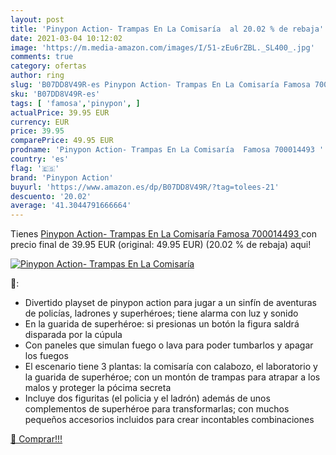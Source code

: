```yaml
---
layout: post
title: 'Pinypon Action- Trampas En La Comisaría  al 20.02 % de rebaja'
date: 2021-03-04 10:12:02
image: 'https://m.media-amazon.com/images/I/51-zEu6rZBL._SL400_.jpg'
comments: true
category: ofertas
author: ring
slug: 'B07DD8V49R-es Pinypon Action- Trampas En La Comisaría Famosa 700014493'
sku: 'B07DD8V49R-es'
tags: [ 'famosa','pinypon', ]
actualPrice: 39.95 EUR
currency: EUR
price: 39.95
comparePrice: 49.95 EUR
prodname: 'Pinypon Action- Trampas En La Comisaría  Famosa 700014493 '
country: 'es'
flag: '🇪🇸'
brand: 'Pinypon Action'
buyurl: 'https://www.amazon.es/dp/B07DD8V49R/?tag=tolees-21'
descuento: '20.02'
average: '41.3044791666664'
---
```


Tienes [Pinypon Action- Trampas En La Comisaría  Famosa 700014493 ](https://www.amazon.es/dp/B07DD8V49R/?tag=tolees-21) con precio final de  39.95 EUR (original: 49.95 EUR) (20.02 %  de rebaja) aqui!

[![Pinypon Action- Trampas En La Comisaría ](https://m.media-amazon.com/images/I/51-zEu6rZBL._SL400_.jpg)](https://www.amazon.es/dp/B07DD8V49R/?tag=tolees-21)

🔎:

- Divertido playset de pinypon action para jugar a un sinfín de aventuras de policías, ladrones y superhéroes; tiene alarma con luz y sonido
- En la guarida de superhéroe: si presionas un botón la figura saldrá disparada por la cúpula
- Con paneles que simulan fuego o lava para poder tumbarlos y apagar los fuegos
- El escenario tiene 3 plantas: la comisaría con calabozo, el laboratorio y la guarida de superhéroe; con un montón de trampas para atrapar a los malos y proteger la pócima secreta
- Incluye dos figuritas (el policia y el ladrón) además de unos complementos de superhéroe para transformarlas; con muchos pequeños accesorios incluidos para crear incontables combinaciones

[🛒 Comprar!!!](https://www.amazon.es/dp/B07DD8V49R/?tag=tolees-21)

